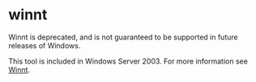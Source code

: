 # winnt



Winnt is deprecated, and is not guaranteed to be supported in future releases of Windows.

This tool is included in Windows Server 2003. For more information see [Winnt](https://technet.microsoft.com/library/cc755763(v=ws.10).aspx).